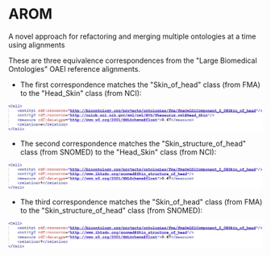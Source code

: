 # AROM
A novel approach for refactoring and merging multiple ontologies at a time using alignments




These are three equivalence correspondences from the "Large Biomedical Ontologies" OAEI reference alignments.

* The first correspondence matches the "Skin_of_head" class (from FMA) to the "Head_Skin" class (from NCI):

![FMA-NCI alignment](https://github.com/inesosman/AROM/blob/master/Figures/FMA-NCI.png)

* The second correspondence matches the "Skin_structure_of_head" class (from SNOMED) to the "Head_Skin" class (from NCI):

![SNOMED-NCI alignment](https://github.com/inesosman/AROM/blob/master/Figures/FMA-SNOMED.png)

* The third correspondence matches the "Skin_of_head" class (from FMA) to the "Skin_structure_of_head" class (from SNOMED):

![FMA-SNOMED alignment](https://github.com/inesosman/AROM/blob/master/Figures/FMA-SNOMED.png)
